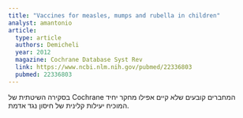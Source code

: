 ```yaml
---
title: "Vaccines for measles, mumps and rubella in children"
analyst: amantonio
article:
  type: article
  authors: Demicheli
  year: 2012
  magazine: Cochrane Database Syst Rev
  link: https://www.ncbi.nlm.nih.gov/pubmed/22336803
  pubmed: 22336803
---
```


בסקירה השיטתית של Cochrane המחברים קובעים שלא קיים אפילו מחקר יחיד המוכיח יעילות קלינית של חיסון נגד אדמת.
